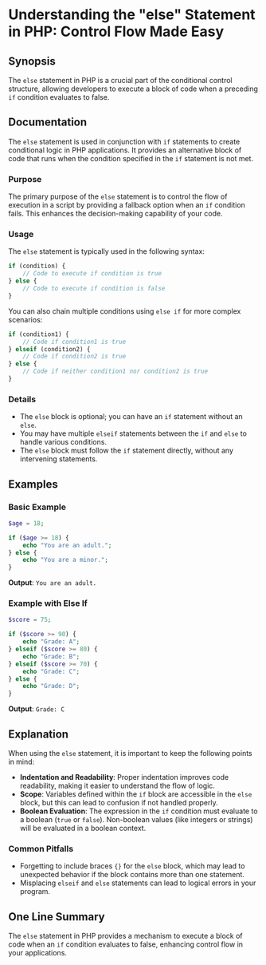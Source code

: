 <!--
Meta Description: # Understanding the "else" Statement in PHP: Control Flow Made Easy ## Synopsis The `else` statement in PHP is a crucial part of the conditional contr...
Meta Keywords: else, statement, code, block, php
-->

# Understanding the "else" Statement in PHP: Control Flow Made Easy

## Synopsis
The `else` statement in PHP is a crucial part of the conditional control structure, allowing developers to execute a block of code when a preceding `if` condition evaluates to false.

## Documentation
The `else` statement is used in conjunction with `if` statements to create conditional logic in PHP applications. It provides an alternative block of code that runs when the condition specified in the `if` statement is not met.

### Purpose
The primary purpose of the `else` statement is to control the flow of execution in a script by providing a fallback option when an `if` condition fails. This enhances the decision-making capability of your code.

### Usage
The `else` statement is typically used in the following syntax:

```php
if (condition) {
    // Code to execute if condition is true
} else {
    // Code to execute if condition is false
}
```

You can also chain multiple conditions using `else if` for more complex scenarios:

```php
if (condition1) {
    // Code if condition1 is true
} elseif (condition2) {
    // Code if condition2 is true
} else {
    // Code if neither condition1 nor condition2 is true
}
```

### Details
- The `else` block is optional; you can have an `if` statement without an `else`.
- You may have multiple `elseif` statements between the `if` and `else` to handle various conditions.
- The `else` block must follow the `if` statement directly, without any intervening statements.

## Examples

### Basic Example
```php
$age = 18;

if ($age >= 18) {
    echo "You are an adult.";
} else {
    echo "You are a minor.";
}
```
**Output**: `You are an adult.`

### Example with Else If
```php
$score = 75;

if ($score >= 90) {
    echo "Grade: A";
} elseif ($score >= 80) {
    echo "Grade: B";
} elseif ($score >= 70) {
    echo "Grade: C";
} else {
    echo "Grade: D";
}
```
**Output**: `Grade: C`

## Explanation
When using the `else` statement, it is important to keep the following points in mind:

- **Indentation and Readability**: Proper indentation improves code readability, making it easier to understand the flow of logic.
- **Scope**: Variables defined within the `if` block are accessible in the `else` block, but this can lead to confusion if not handled properly.
- **Boolean Evaluation**: The expression in the `if` condition must evaluate to a boolean (`true` or `false`). Non-boolean values (like integers or strings) will be evaluated in a boolean context.

### Common Pitfalls
- Forgetting to include braces `{}` for the `else` block, which may lead to unexpected behavior if the block contains more than one statement.
- Misplacing `elseif` and `else` statements can lead to logical errors in your program.

## One Line Summary
The `else` statement in PHP provides a mechanism to execute a block of code when an `if` condition evaluates to false, enhancing control flow in your applications.